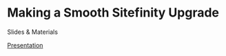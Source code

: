 # Making a Smooth Sitefinity Upgrade

Slides & Materials

[Presentation](https://rawgit.com/newventuresoftware/sf-upgrade-talk/master/slides/index.html)